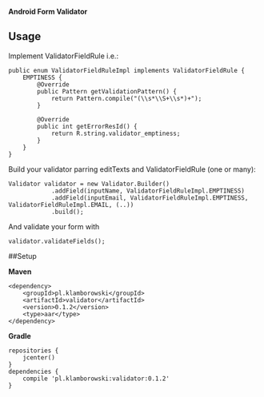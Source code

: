 **Android Form Validator**

## Usage

Implement  ValidatorFieldRule i.e.:

    public enum ValidatorFieldRuleImpl implements ValidatorFieldRule {
        EMPTINESS {
            @Override
            public Pattern getValidationPattern() {
                return Pattern.compile("(\\s*\\S+\\s*)+");
            }
    
            @Override
            public int getErrorResId() {
                return R.string.validator_emptiness;
            }
        }
    }

Build your validator parring editTexts and ValidatorFieldRule (one or many):

    Validator validator = new Validator.Builder()
                .addField(inputName, ValidatorFieldRuleImpl.EMPTINESS)
                .addField(inputEmail, ValidatorFieldRuleImpl.EMPTINESS, ValidatorFieldRuleImpl.EMAIL, (..))
                .build();
                
And validate your form with

    validator.validateFields();



##Setup

**Maven**

    <dependency>
        <groupId>pl.klamborowski</groupId>
        <artifactId>validator</artifactId>
        <version>0.1.2</version>
        <type>aar</type>
    </dependency>
    
**Gradle**

    repositories {
        jcenter()
    }
    dependencies {
        compile 'pl.klamborowski:validator:0.1.2'
    }